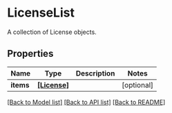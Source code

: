 # LicenseList

A collection of License objects.
## Properties
Name | Type | Description | Notes
------------ | ------------- | ------------- | -------------
**items** | [**[License]**](License.md) |  | [optional] 

[[Back to Model list]](../README.md#documentation-for-models) [[Back to API list]](../README.md#documentation-for-api-endpoints) [[Back to README]](../README.md)


